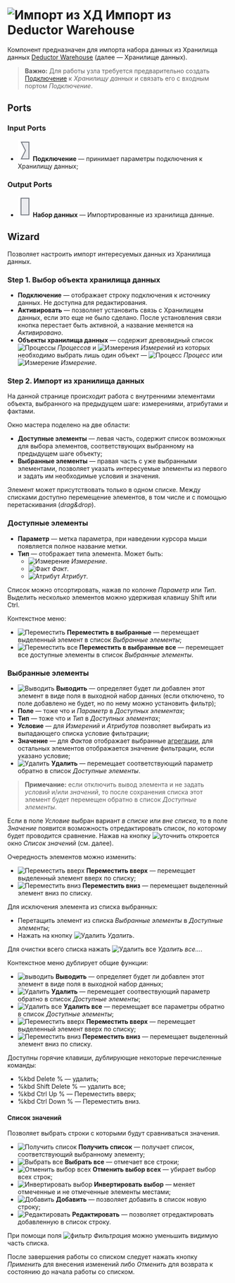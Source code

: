 # ![Импорт из ХД](../../images/icons/data-sources/wh-datawarehouse-import_default.svg) Импорт из Deductor Warehouse

Компонент предназначен для импорта набора данных из Хранилища данных [Deductor Warehouse](../../data-format/data-warehouse.md) (далее — Хранилище данных).

> **Важно:** Для работы узла требуется предварительно создать [Подключение](../connections/README.md) к *Хранилищу данных* и связать его с входным портом *Подключение*.

## Ports

### Input Ports

* ![Порт подключений](../../images/icons/app/node/ports/inputs/link_inactive.svg) **Подключение** — принимает параметры подключения к Хранилищу данных;

### Output Ports

* ![Выходной порт таблицы](../../images/icons/app/node/ports/inputs/table_inactive.svg) **Набор данных** — Импортированные из хранилища данные.

## Wizard

Позволяет настроить импорт интересуемых данных из Хранилища данных.

### Step 1. Выбор объекта хранилища данных

* **Подключение** — отображает строку подключения к источнику данных. Не доступна для редактирования.
* **Активировать** — позволяет установить связь с Хранилищем данных, если это еще не было сделано. После установления связи кнопка перестает быть активной, а название меняется на *Активировано*.
* **Объекты хранилища данных** — содержит древовидный список ![Процессы](../../images/icons/data-warehouse/fact-tables-folder_default.svg) *Процессов* и ![Измерения](../../images/icons/data-warehouse/dimensions-folder_default.svg) *Измерений* из которых необходимо выбрать лишь один объект — ![Процесс](../../images/icons/data-warehouse/fact-table_default.svg) *Процесс* или ![Измерение](../../images/icons/data-warehouse/dimension_default.svg) *Измерение*.

### Step 2. Импорт из хранилища данных

На данной странице происходит работа с внутренними элементами объекта, выбранного на предыдущем шаге: измерениями, атрибутами и фактами.

Окно мастера поделено на две области:

* **Доступные элементы** — левая часть, содержит список возможных для выбора элементов, соответствующих выбранному на предыдущем шаге объекту;
* **Выбранные элементы** — правая часть с уже выбранными элементами, позволяет указать интересуемые элементы из первого и задать им необходимые условия и значения.

Элемент может присутствовать только в одном списке. Между списками доступно перемещение элементов, в том числе и с помощью перетаскивания (*drag&drop*).

### Доступные элементы

* **Параметр** — метка параметра, при наведении курсора мыши появляется полное название метки.
* **Тип** — отображает типа элемента. Может быть:
   * ![Измерение](../../images/icons/data-warehouse/dimension_default.svg) *Измерение*.
   * ![Факт](../../images/icons/data-warehouse/fact_default.svg) *Факт*.
   * ![Атрибут](../../images/icons/data-warehouse/attribute_default.svg) *Атрибут*.

Список можно отсортировать, нажав по колонке *Параметр* или *Тип*. Выделить несколько элементов можно удерживая клавишу Shift или Ctrl.

Контекстное меню:

* ![Переместить](../../images/icons/toolbar-controls/create-out-column_default.svg) **Переместить в выбранные** — перемещает выделенный элемент в список *Выбранные элементы*;
* ![Переместить все](../../images/icons/toolbar-controls/create-out-columns_default.svg) **Переместить в выбранные все** — перемещает все доступные элементы в список *Выбранные элементы*.

### Выбранные элементы

* ![Выводить](../../images/icons/data-warehouse/on_default.svg) **Выводить** — определяет будет ли добавлен этот элемент в виде поля в выходной набор данных (если отключено, то поле добавлено не будет, но по нему можно установить фильтр);
* **Поле** — тоже что и *Параметр* в *Доступных элементах*;
* **Тип** — тоже что и *Тип* в *Доступных элементах*;
* **Условие** — для *Измерений* и *Атрибутов* позволяет выбирать из выпадающего списка условие фильтрации;
* **Значение** — для *Фактов* отображает выбранные [агрегации](../../processors/func/aggregation-functions.md), для остальных элементов отображается значение фильтрации, если указано условие;
* ![Удалить](../../images/icons/toolbar-controls/delete_default.svg) **Удалить** — перемещает соответствующий параметр обратно в список *Доступные элементы*.

> **Примечание:** если отключить вывод элемента и не задать *условий* и/или *значений*, то после сохранения списка этот элемент будет перемещен обратно в список *Доступные элементы*.

Если в поле *Условие* выбран вариант *в списке* или *вне списка*, то в поле *Значение* появится возможность отредактировать список, по которому будет проводится сравнение. Нажав на кнопку ![уточнить](../../images/extjs-theme/form/open-trigger/open-trigger_default.svg) откроется окно *Список значений* (см. далее).

Очередность элементов можно изменить:

* ![Переместить вверх](../../images/icons/toolbar-controls/moveup_default.svg) **Переместить вверх** — перемещает выделенный элемент вверх по списку;
* ![Переместить вниз](../../images/icons/toolbar-controls/movedown_default.svg) **Переместить вниз** — перемещает выделенный элемент вниз по списку.

Для исключения элемента из списка выбранных:

* Перетащить элемент из списка *Выбранные элементы* в *Доступные элементы*;
* Нажать на кнопку ![Удалить](../../images/icons/toolbar-controls/delete_default.svg) *Удалить*.

Для очистки всего списка нажать ![Удалить все](../../images/icons/toolbar-controls/delete-all_default.svg) *Удалить все...*.

Контекстное меню дублирует общие функции:

* ![выводить](../../images/icons/checkbox-states/checked_default.svg) **Выводить** — определяет будет ли добавлен этот элемент в виде поля в выходной набор данных;
* ![Удалить](../../images/icons/toolbar-controls/delete_default.svg) **Удалить** — перемещает соотвествующий параметр обратно в список *Доступные элементы*;
* ![Удалить все](../../images/icons/toolbar-controls/delete-all_default.svg) **Удалить все** — перемещает все параметры обратно в список *Доступные элементы*;
* ![Переместить вверх](../../images/icons/toolbar-controls/moveup_default.svg) **Переместить вверх** — перемещает выделенный элемент вверх по списку;
* ![Переместить вниз](../../images/icons/toolbar-controls/movedown_default.svg) **Переместить вниз** — перемещает выделенный элемент вниз по списку.

Доступны горячие клавиши, дублирующие некоторые перечисленные команды:

* %kbd Delete % — удалить;
* %kbd Shift Delete % — удалить все;
* %kbd Ctrl Up % — Переместить вверх;
* %kbd Ctrl Down % — Переместить вниз.

#### Список значений

Позволяет выбрать строки с которыми будут сравниваться значения.

* ![Получить список](../../images/icons/toolbar-controls/get-column-list_default.svg) **Получить список** — получает список, соответствующий выбранному элементу;
* ![Выбрать все](../../images/icons/toolbar-controls/check-all_default.svg) **Выбрать все** — отмечает все строки;
* ![Отменить выбор всех](../../images/icons/toolbar-controls/uncheck-all_default.svg) **Отменить выбор всех** — убирает выбор всех строк;
* ![Инвертировать выбор](../../images/icons/toolbar-controls/reverse-check_default.svg) **Инвертировать выбор** — меняет отмеченные и не отмеченные элементы местами;
* ![Добавить](../../images/icons/toolbar-controls/plus_default.svg) **Добавить** — позволяет добавить в список новую строку;
* ![Редактировать](../../images/icons/toolbar-controls/edit_default.svg) **Редактировать** — позволяет отредактировать добавленную в список строку.

При помощи поля ![фильтр](../../images/icons/toolbar-controls/filter_default.svg) *Фильтрация* можно уменьшить видимую часть списка.

После завершения работы со списком следует нажать кнопку *Применить* для внесения изменений либо *Отменить* для возврата к состоянию до начала работы со списком.

